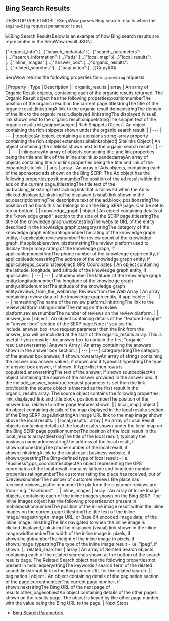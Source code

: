 Bing Search Results
-------------------

DESKTOPTABLETMOBILESerpWow parses Bing search results when the `engine=bing` request parameter is set.

![](https://apiimages.imgix.net/serpwow/images/png/docs/bing_search.png?auto=format&ixlib=react-9.5.1-beta.1&w=600)Bing Search ResultsBelow is an example of how Bing search results are represented in the SerpWow result JSON:

{"request\_info":{...}"search\_metadata":{...}"search\_parameters":{...}"search\_information":{...}"ads":[...]"local\_map":{...}"local\_results":[...]"inline\_images":[...]"answer\_box":{...}"organic\_results":[...]"related\_searches":[...]"pagination":{...}}Copy### 

SerpWow returns the following properties for `engine=bing` requests:

| Property | Type | Description |
| organic\_results | array | An array of Organic Result objects, containing each of the organic results returned. The Organic Result object has the following properties:positionnumberThe position of the organic result on the current page.titlestringThe title of the organic result.linkstringA link to the organic result.domainstringThe domain of the link to the organic result.displayed\_linkstringThe displayed (visual) link shown next to the organic result.snippetstringThe snippet text of the organic result.rich\_snippetsobject| Rich Snippets Object | An object containing the rich snippets shown under the organic search result: |
| --- | --- |
topobjectAn object containing a etensions string-array property containing the rich snippet extensions.sitelinksobject| Sitelinks Object | An object containing the sitelinks shown next to the organic search result: |
| --- | --- |
inlinearrayAn array of objects containing title and link properties being the title and link of the inline sitelink.expandedarrayAn array of objects containing title and link properties being the title and link of the expanded sitelink. |
| ads | array | An array of Ads objects, containing each of the sponsored ads shown on the Bing SERP. The Ad object has the following properties:positionnumberThe position of the ad result within the ads on the current page.titlestringThe title text of the ad.tracking\_linkstringThe tracking link that is followed when the Ad is clicked.displayed\_linkstringThe displayed (visual) link shown in the ad.descriptionstringThe descriptive text of the ad.block\_positionstringThe position of ad block this ad belongs to on the Bing SERP page. Can be set to top or bottom. |
| knowledge\_graph | object | An object containing details of the "knowledge graph" section to the side of the SERP page.titlestringThe title of the knowledge graph.websitestringThe website URL of the entity described in the knowledge graph.categorystringThe category of the knowledge graph entity.ratingnumberThe rating of the knowledge graph entity, if applicable.reviewsnumberThe review count of the knowledge graph, if applicablereview\_platformstringThe review platform used to display the primary rating of the knowledge graph, if applicablephonestringThe phone number of the knowledge graph entity, if applicableaddressstringThe address of the knowledge graph entity, if applicablegps\_coordinatesobject| GPS Coordinates | An object containing the latitude, longitude, and altitude of the knowledge graph entity, if applicable: |
| --- | --- |
latitudenumberThe latitude of the knowledge graph entity.longitudenumberThe longitude of the knowledge graph entity.altitudenumberThe altitude of the knowledge graph entity.reviews\_from\_the\_webarray| Reviews from the Web Array | An array containing review data of the knowledge graph entity, if applicable: |
| --- | --- |
namestringThe name of the review platform.linkstringThe link to the review platform.ratingnumberThe rating on the review platform.reviewsnumberThe number of reviews on the review platform. |
| answer\_box | object | An object containing details of the "featured snippet" or "answer box" section of the SERP page.Note if you set the include\_answer\_box=true request parameter then the link from the answer\_box will be included at the start of the organic\_results array. This is useful if you consider the answer box to contain the first "organic" result.answersarray| Answers Array | An array containing the answers shown in the answer box section: |
| --- | --- |
categorystringThe category of the answer box answer, if shown.rowsarrayAn array of strings containing the answer box answer values, if shown and if type=list.typestringThe type of answer box answer, if shown. If type=list then rows is populated.answerstringThe text of the answer, if shown.sourceobjectAn object containing the source of the answer provided in the answer box. If the include\_answer\_box=true request parameter is set then the link provided in the source object is inserted as the first result in the organic\_results array. The source object contains the following properties: link, displayed\_link and title.block\_positionnumberThe position of the answer box, relative to other page features shown. |
| local\_map | object | An object containing details of the map displayed in the local results section of the Bing SERP page.linkstringAn image URL link to the map image shown above the local results. |
| local\_results | array | An array of Local Result objects containing details of the local results shown under the local map on the Bing SERP page.positionnumberThe position of the local result in the local\_results array.titlestringThe title of the local result, typically the business name.addressstringThe address of the local result, if shown.phonestringThe phone number of the local result, if shown.linkstringA link to the local result business website, if shown.typestringThe Bing-defined type of local result - i.e. "Business".gps\_coordinatesobjectAn object representing the GPS coordinates of the local result, contains latitude and longitude number properties.ratingnumberThe customer rating the place has received, out of 5.reviewsnumberThe number of customer reviews the place has received.reviews\_platformnumberThe platform the customer reviews are from - e.g. "Facebook" . |
| inline\_images | array | An array of Inline Image objects, containing each of the inline images shown on the Bing SERP. The Inline Images object has the following properties:not present in mobilepositionnumberThe position of the inline image result within the inline images on the current page.titlestringThe title text of the inline image.imagestringAn image URL, or Base 64 encoded image data, of the inline image.linkstringThe link navigated to when the inline image is clicked.displayed\_linkstringThe displayed (visual) link shown in the inline image.widthnumberThe width of the inline image in pixels, if shown.heightnumberThe height of the inline image in pixels, if shown.image\_typestringThe type of the inline image result - i.e. "jpeg", if shown. |
| related\_searches | array | An array of Related Search objects, containing each of the related searches shown at the bottom of the search results page. The Related Search object has the following properties:not present in mobilequerystringThe keywords / search term of the related search.linkstringA link to the Bing search URL for the related search. |
| pagination | object | An object containing details of the pagination section of the page.currentnumberThe current page number, if shown.nextstringThe Bing URL of the next page of results.other\_pagesobjectAn object containing details of the other pages shown on the results page. The object is keyed by the other page number, with the value being the Bing URL to the page. |
Next Steps

* [Bing Search Parameters](/docs/search-api/searches/bing/search)

